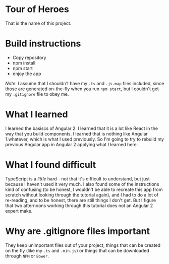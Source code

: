 # Tour of Heroes

That is the name of this project.

# Build instructions

- Copy repository
- npm install
- npm start
- enjoy the app

*Note*: I assume that I shouldn't have my `.ts` and `.js.map` files included, since those are generated on-the-fly when you run `npm start`, but I couldn't get my `.gitignore` file to obey me.

# What I learned

I learned the basiscs of Angular 2. I learned that it is a lot like React in the way that you build components. I learned that is nothing like Angular 1.whatever, which is what I used previously. So I'm going to try to rebuild my previous Angular app in Angular 2 applying what I learned here.

# What I found difficult

TypeScript is a *little* hard - not that it's difficult to understand, but just because I haven't used it very much. I also found some of the instructions kind of confusing (to be honest, I wouldn't be able to recreate this app from scratch without looking through the tutorial again), and I had to do a lot of re-reading, and to be honest, there are still things I don't get. But I figure that two afternoons working through this tutorial does not an Angular 2 expert make.

# Why are .gitignore files important

They keep unimportant files out of your project, things that can be created on the fly (like my `.ts` and `.min.js`) or things that can be downloaded through `NPM` or `Bower`.
